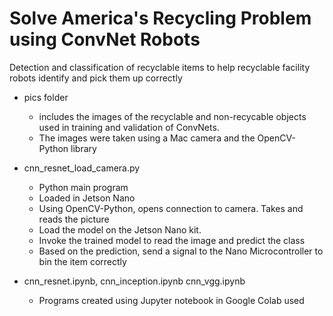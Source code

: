 # Solve America's Recycling Problem using ConvNet Robots
Detection and classification of recyclable items to help recyclable facility robots identify and pick them up correctly

 - pics folder
   - includes the images of the recyclable and non-recycable objects used in training and validation of ConvNets. 
   - The images were taken using a Mac camera and the OpenCV-Python library
 
 - cnn_resnet_load_camera.py
   - Python main program
   - Loaded in Jetson Nano
   - Using OpenCV-Python, opens connection to camera. Takes and reads the picture
   - Load the model on the Jetson Nano kit.
   - Invoke the trained model to read the image and predict the class
   - Based on the prediction, send a signal to the Nano Microcontroller to bin the item correctly
   
 - cnn_resnet.ipynb, cnn_inception.ipynb cnn_vgg.ipynb
   - Programs created using Jupyter notebook in Google Colab used 
